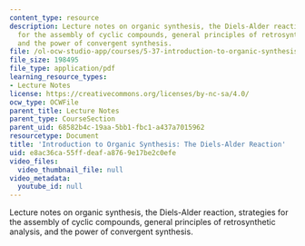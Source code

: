 ```yaml
---
content_type: resource
description: Lecture notes on organic synthesis, the Diels-Alder reaction, strategies
  for the assembly of cyclic compounds, general principles of retrosynthetic analysis,
  and the power of convergent synthesis.
file: /ol-ocw-studio-app/courses/5-37-introduction-to-organic-synthesis-laboratory-spring-2009/e8ac36ca55ffdeafa8769e17be2c0efe_MIT5_37s09_lec01_Handout.pdf
file_size: 198495
file_type: application/pdf
learning_resource_types:
- Lecture Notes
license: https://creativecommons.org/licenses/by-nc-sa/4.0/
ocw_type: OCWFile
parent_title: Lecture Notes
parent_type: CourseSection
parent_uid: 68582b4c-19aa-5bb1-fbc1-a437a7015962
resourcetype: Document
title: 'Introduction to Organic Synthesis: The Diels-Alder Reaction'
uid: e8ac36ca-55ff-deaf-a876-9e17be2c0efe
video_files:
  video_thumbnail_file: null
video_metadata:
  youtube_id: null
---
```

Lecture notes on organic synthesis, the Diels-Alder reaction, strategies for the assembly of cyclic compounds, general principles of retrosynthetic analysis, and the power of convergent synthesis.